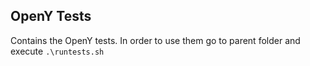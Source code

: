 ## OpenY Tests
Contains the OpenY tests.
In order to use them go to parent folder and execute `.\runtests.sh`
